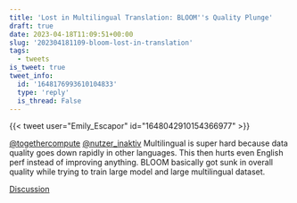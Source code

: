 ```yaml
---
title: 'Lost in Multilingual Translation: BLOOM''s Quality Plunge'
draft: true
date: 2023-04-18T11:09:51+00:00
slug: '202304181109-bloom-lost-in-translation'
tags:
  - tweets
is_tweet: true
tweet_info:
  id: '1648176993610104833'
  type: 'reply'
  is_thread: False
---
```




{{< tweet user="Emily_Escapor" id="1648042910154366977" >}}

[@togethercompute](https://x.com/togethercompute) [@nutzer_inaktiv](https://x.com/nutzer_inaktiv) Multilingual is super hard because data quality goes down rapidly in other languages. This then hurts even English perf instead of improving anything. BLOOM basically got sunk in overall quality while trying to train large model and large multilingual dataset.

[Discussion](https://x.com/sytelus/status/1648176993610104833)
